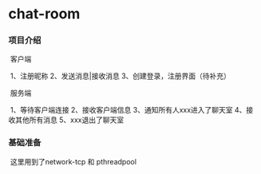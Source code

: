 # chat-room  
### 项目介绍

​	客户端

​	1、注册昵称	2、发送消息|接收消息 	3、创建登录，注册界面（待补充）

​	服务端

​	1、等待客户端连接	2、接收客户端信息	3、通知所有人xxx进入了聊天室 	4、接收其他所有消息	5、xxx退出了聊天室

### 基础准备

​	这里用到了network-tcp 和 pthreadpool 
